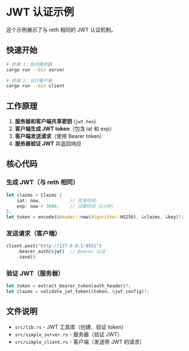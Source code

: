 # JWT 认证示例

这个示例展示了与 reth 相同的 JWT 认证机制。

## 快速开始

```bash
# 终端 1：启动服务器
cargo run --bin server

# 终端 2：运行客户端
cargo run --bin client
```

## 工作原理

1. **服务器和客户端共享密钥** (`jwt.hex`)
2. **客户端生成 JWT token**（包含 iat 和 exp）
3. **客户端发送请求**（使用 Bearer token）
4. **服务器验证 JWT** 并返回响应

## 核心代码

### 生成 JWT（与 reth 相同）
```rust
let claims = Claims {
    iat: now,           // 签发时间
    exp: now + 3600,    // 过期时间（1小时）
};
let token = encode(&Header::new(Algorithm::HS256), &claims, &key)?;
```

### 发送请求（客户端）
```rust
client.post("http://127.0.0.1:8551")
    .bearer_auth(&jwt)  // Bearer 认证
    .send()
```

### 验证 JWT（服务器）
```rust
let token = extract_bearer_token(auth_header)?;
let claims = validate_jwt_token(&token, &jwt_config)?;
```

## 文件说明

- `src/lib.rs` - JWT 工具库（创建、验证 token）
- `src/simple_server.rs` - 服务器（验证 JWT）
- `src/simple_client.rs` - 客户端（发送带 JWT 的请求）